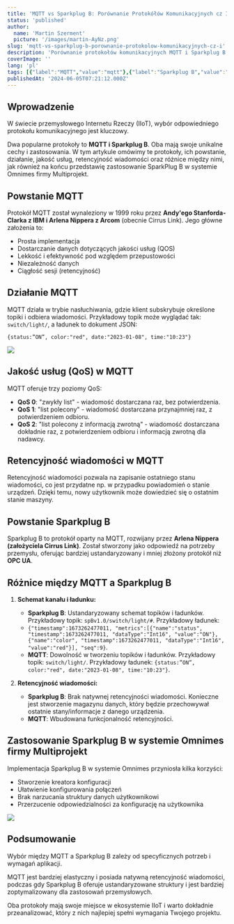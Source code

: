 ```yaml
---
title: 'MQTT vs Sparkplug B: Porównanie Protokółów Komunikacyjnych cz I'
status: 'published'
author:
  name: 'Martin Szerment'
  picture: '/images/martin-AyNz.png'
slug: 'mqtt-vs-sparkplug-b-porownanie-protokolow-komunikacyjnych-cz-i'
description: 'Porównanie protokołów komunikacyjnych MQTT i Sparkplug B w kontekście przemysłowego Internetu Rzeczy (IIoT). Dowiedz się o ich zaletach, różnicach, jakości usług (QoS) oraz retencyjności wiadomości. Odkryj, który protokół lepiej spełnia wymagania Twojego projektu IoT.'
coverImage: ''
lang: 'pl'
tags: [{"label":"MQTT","value":"mqtt"},{"label":"Sparkplug B","value":"sparkplugB"},{"label":"Protokół komunikacyjny","value":"protokółKomunikacyjny"},{"label":"QoS","value":"qoS"},{"label":"IIoT","value":"iIoT"},{"label":"Komunikacja IoT","value":"komunikacjaIoT"},{"label":"Omnimes","value":"omnimes"},{"label":"Przemysł 4.0","value":"przemysł40"},{"label":"Standardy komunikacyjne","value":"standardyKomunikacyjne"}]
publishedAt: '2024-06-05T07:21:12.000Z'
---
```


## **Wprowadzenie**

W świecie przemysłowego Internetu Rzeczy (IIoT), wybór odpowiedniego protokołu komunikacyjnego jest kluczowy.

Dwa popularne protokoły to **MQTT i Sparkplug B**. Oba mają swoje unikalne cechy i zastosowania. W tym artykule omówimy te protokoły, ich powstanie, działanie, jakość usług, retencyjność wiadomości oraz różnice między nimi, jak również na końcu przedstawię zastosowanie SparkPlug B w systemie Omnimes firmy Multiprojekt.

## **Powstanie MQTT**

Protokół MQTT został wynaleziony w 1999 roku przez **Andy'ego Stanforda-Clarka z IBM i Arlena Nippera z Arcom** (obecnie Cirrus Link). Jego główne założenia to:

- Prosta implementacja
- Dostarczanie danych dotyczących jakości usług (QOS)
- Lekkość i efektywność pod względem przepustowości
- Niezależność danych
- Ciągłość sesji (retencyjność)

## **Działanie MQTT**

MQTT działa w trybie nasłuchiwania, gdzie klient subskrybuje określone topiki i odbiera wiadomości. Przykładowy topik może wyglądać tak: `switch/light/`, a ładunek to dokument JSON:

`{status:”ON”, color:"red", date:"2023-01-08", time:"10:23"}`

[![](/images/image-y0nj-QyMD.png)](https://github.com/Omnimes/omnimes-website/blob/5694d60b486ceb045eb3fe6c290eaf0e65c7f0bd/images/image-Y0Nj.png)

## **Jakość usług (QoS) w MQTT**

MQTT oferuje trzy poziomy QoS:

- **QoS 0**: "zwykły list" - wiadomość dostarczana raz, bez potwierdzenia.
- **QoS 1**: "list polecony" - wiadomość dostarczana przynajmniej raz, z potwierdzeniem odbioru.
- **QoS 2**: "list polecony z informacją zwrotną" - wiadomość dostarczana dokładnie raz, z potwierdzeniem odbioru i informacją zwrotną dla nadawcy.

## **Retencyjność wiadomości w MQTT**

Retencyjność wiadomości pozwala na zapisanie ostatniego stanu wiadomości, co jest przydatne np. w przypadku powiadomień o stanie urządzeń. Dzięki temu, nowy użytkownik może dowiedzieć się o ostatnim stanie maszyny.

## **Powstanie Sparkplug B**

Sparkplug B to protokół oparty na MQTT, rozwijany przez **Arlena Nippera (założyciela Cirrus Link)**. Został stworzony jako odpowiedź na potrzeby przemysłu, oferując bardziej ustandaryzowany i mniej złożony protokół niż **OPC UA**.

## **Różnice między MQTT a Sparkplug B**

1. **Schemat kanału i ładunku:**

   - **Sparkplug B**: Ustandaryzowany schemat topików i ładunków. Przykładowy topik: `spBv1.0/switch/light/#`. Przykładowy ładunek:
   - `{"timestamp":1673262477011, "metrics":[{"name":"status", "timestamp":1673262477011, "dataType":"Int16", "value":"ON"}, {"name":"color", "timestamp":1673262477011, "dataType":"Int16", "value":"red"}], "seq":9}`.
   - **MQTT**: Dowolność w tworzeniu topików i ładunków. Przykładowy topik: `switch/light/`. Przykładowy ładunek: `{status:”ON”, color:"red", date:"2023-01-08", time:"10:23"}`.

2. **Retencyjność wiadomości:**

   - **Sparkplug B**: Brak natywnej retencyjności wiadomości. Konieczne jest stworzenie magazynu danych, który będzie przechowywał ostatnie stany/informacje z danego urządzenia.
   - **MQTT**: Wbudowana funkcjonalność retencyjności.

## **Zastosowanie Sparkplug B w systemie Omnimes firmy Multiprojekt**

Implementacja Sparkplug B w systemie Omnimes przyniosła kilka korzyści:

- Stworzenie kreatora konfiguracji
- Ułatwienie konfigurowania połączeń
- Brak narzucania struktury danych użytkownikowi
- Przerzucenie odpowiedzialności za konfigurację na użytkownika

[![](/images/image-uyot-YwNT.png)](https://github.com/Omnimes/omnimes-website/blob/5694d60b486ceb045eb3fe6c290eaf0e65c7f0bd/images/image-UyOT.png)

## **Podsumowanie**

Wybór między MQTT a Sparkplug B zależy od specyficznych potrzeb i wymagań aplikacji.

MQTT jest bardziej elastyczny i posiada natywną retencyjność wiadomości, podczas gdy Sparkplug B oferuje ustandaryzowane struktury i jest bardziej zoptymalizowany dla zastosowań przemysłowych.

Oba protokoły mają swoje miejsce w ekosystemie IIoT i warto dokładnie przeanalizować, który z nich najlepiej spełni wymagania Twojego projektu.